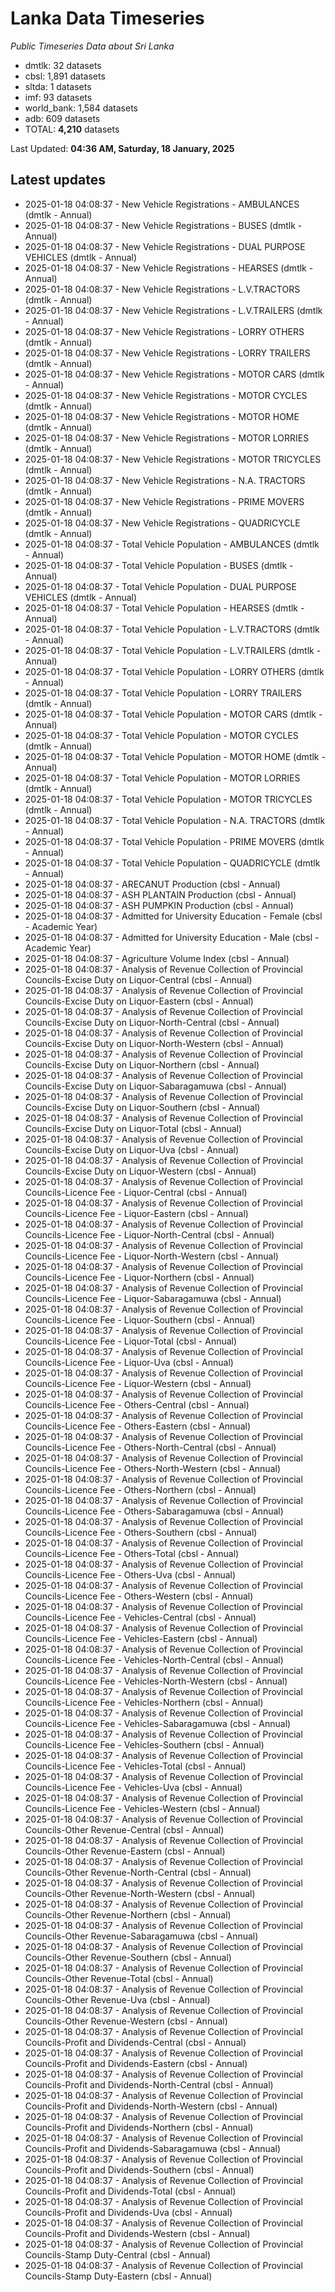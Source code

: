 # Lanka Data Timeseries
*Public Timeseries Data about Sri Lanka*

* dmtlk: 32 datasets
* cbsl: 1,891 datasets
* sltda: 1 datasets
* imf: 93 datasets
* world_bank: 1,584 datasets
* adb: 609 datasets
* TOTAL: **4,210** datasets

Last Updated: **04:36 AM, Saturday, 18 January, 2025**

## Latest updates

* 2025-01-18 04:08:37 - New Vehicle Registrations - AMBULANCES (dmtlk - Annual)
* 2025-01-18 04:08:37 - New Vehicle Registrations - BUSES (dmtlk - Annual)
* 2025-01-18 04:08:37 - New Vehicle Registrations - DUAL PURPOSE VEHICLES (dmtlk - Annual)
* 2025-01-18 04:08:37 - New Vehicle Registrations - HEARSES (dmtlk - Annual)
* 2025-01-18 04:08:37 - New Vehicle Registrations - L.V.TRACTORS (dmtlk - Annual)
* 2025-01-18 04:08:37 - New Vehicle Registrations - L.V.TRAILERS (dmtlk - Annual)
* 2025-01-18 04:08:37 - New Vehicle Registrations - LORRY OTHERS (dmtlk - Annual)
* 2025-01-18 04:08:37 - New Vehicle Registrations - LORRY TRAILERS (dmtlk - Annual)
* 2025-01-18 04:08:37 - New Vehicle Registrations - MOTOR CARS (dmtlk - Annual)
* 2025-01-18 04:08:37 - New Vehicle Registrations - MOTOR CYCLES (dmtlk - Annual)
* 2025-01-18 04:08:37 - New Vehicle Registrations - MOTOR HOME (dmtlk - Annual)
* 2025-01-18 04:08:37 - New Vehicle Registrations - MOTOR LORRIES (dmtlk - Annual)
* 2025-01-18 04:08:37 - New Vehicle Registrations - MOTOR TRICYCLES (dmtlk - Annual)
* 2025-01-18 04:08:37 - New Vehicle Registrations - N.A. TRACTORS (dmtlk - Annual)
* 2025-01-18 04:08:37 - New Vehicle Registrations - PRIME MOVERS (dmtlk - Annual)
* 2025-01-18 04:08:37 - New Vehicle Registrations - QUADRICYCLE (dmtlk - Annual)
* 2025-01-18 04:08:37 - Total Vehicle Population - AMBULANCES (dmtlk - Annual)
* 2025-01-18 04:08:37 - Total Vehicle Population - BUSES (dmtlk - Annual)
* 2025-01-18 04:08:37 - Total Vehicle Population - DUAL PURPOSE VEHICLES (dmtlk - Annual)
* 2025-01-18 04:08:37 - Total Vehicle Population - HEARSES (dmtlk - Annual)
* 2025-01-18 04:08:37 - Total Vehicle Population - L.V.TRACTORS (dmtlk - Annual)
* 2025-01-18 04:08:37 - Total Vehicle Population - L.V.TRAILERS (dmtlk - Annual)
* 2025-01-18 04:08:37 - Total Vehicle Population - LORRY OTHERS (dmtlk - Annual)
* 2025-01-18 04:08:37 - Total Vehicle Population - LORRY TRAILERS (dmtlk - Annual)
* 2025-01-18 04:08:37 - Total Vehicle Population - MOTOR CARS (dmtlk - Annual)
* 2025-01-18 04:08:37 - Total Vehicle Population - MOTOR CYCLES (dmtlk - Annual)
* 2025-01-18 04:08:37 - Total Vehicle Population - MOTOR HOME (dmtlk - Annual)
* 2025-01-18 04:08:37 - Total Vehicle Population - MOTOR LORRIES (dmtlk - Annual)
* 2025-01-18 04:08:37 - Total Vehicle Population - MOTOR TRICYCLES (dmtlk - Annual)
* 2025-01-18 04:08:37 - Total Vehicle Population - N.A. TRACTORS (dmtlk - Annual)
* 2025-01-18 04:08:37 - Total Vehicle Population - PRIME MOVERS (dmtlk - Annual)
* 2025-01-18 04:08:37 - Total Vehicle Population - QUADRICYCLE (dmtlk - Annual)
* 2025-01-18 04:08:37 - ARECANUT Production (cbsl - Annual)
* 2025-01-18 04:08:37 - ASH PLANTAIN Production (cbsl - Annual)
* 2025-01-18 04:08:37 - ASH PUMPKIN Production (cbsl - Annual)
* 2025-01-18 04:08:37 - Admitted for University Education - Female (cbsl - Academic Year)
* 2025-01-18 04:08:37 - Admitted for University Education - Male (cbsl - Academic Year)
* 2025-01-18 04:08:37 - Agriculture Volume Index (cbsl - Annual)
* 2025-01-18 04:08:37 - Analysis of Revenue Collection of Provincial Councils-Excise Duty on Liquor-Central (cbsl - Annual)
* 2025-01-18 04:08:37 - Analysis of Revenue Collection of Provincial Councils-Excise Duty on Liquor-Eastern (cbsl - Annual)
* 2025-01-18 04:08:37 - Analysis of Revenue Collection of Provincial Councils-Excise Duty on Liquor-North-Central (cbsl - Annual)
* 2025-01-18 04:08:37 - Analysis of Revenue Collection of Provincial Councils-Excise Duty on Liquor-North-Western (cbsl - Annual)
* 2025-01-18 04:08:37 - Analysis of Revenue Collection of Provincial Councils-Excise Duty on Liquor-Northern (cbsl - Annual)
* 2025-01-18 04:08:37 - Analysis of Revenue Collection of Provincial Councils-Excise Duty on Liquor-Sabaragamuwa (cbsl - Annual)
* 2025-01-18 04:08:37 - Analysis of Revenue Collection of Provincial Councils-Excise Duty on Liquor-Southern (cbsl - Annual)
* 2025-01-18 04:08:37 - Analysis of Revenue Collection of Provincial Councils-Excise Duty on Liquor-Total (cbsl - Annual)
* 2025-01-18 04:08:37 - Analysis of Revenue Collection of Provincial Councils-Excise Duty on Liquor-Uva (cbsl - Annual)
* 2025-01-18 04:08:37 - Analysis of Revenue Collection of Provincial Councils-Excise Duty on Liquor-Western (cbsl - Annual)
* 2025-01-18 04:08:37 - Analysis of Revenue Collection of Provincial Councils-Licence Fee - Liquor-Central (cbsl - Annual)
* 2025-01-18 04:08:37 - Analysis of Revenue Collection of Provincial Councils-Licence Fee - Liquor-Eastern (cbsl - Annual)
* 2025-01-18 04:08:37 - Analysis of Revenue Collection of Provincial Councils-Licence Fee - Liquor-North-Central (cbsl - Annual)
* 2025-01-18 04:08:37 - Analysis of Revenue Collection of Provincial Councils-Licence Fee - Liquor-North-Western (cbsl - Annual)
* 2025-01-18 04:08:37 - Analysis of Revenue Collection of Provincial Councils-Licence Fee - Liquor-Northern (cbsl - Annual)
* 2025-01-18 04:08:37 - Analysis of Revenue Collection of Provincial Councils-Licence Fee - Liquor-Sabaragamuwa (cbsl - Annual)
* 2025-01-18 04:08:37 - Analysis of Revenue Collection of Provincial Councils-Licence Fee - Liquor-Southern (cbsl - Annual)
* 2025-01-18 04:08:37 - Analysis of Revenue Collection of Provincial Councils-Licence Fee - Liquor-Total (cbsl - Annual)
* 2025-01-18 04:08:37 - Analysis of Revenue Collection of Provincial Councils-Licence Fee - Liquor-Uva (cbsl - Annual)
* 2025-01-18 04:08:37 - Analysis of Revenue Collection of Provincial Councils-Licence Fee - Liquor-Western (cbsl - Annual)
* 2025-01-18 04:08:37 - Analysis of Revenue Collection of Provincial Councils-Licence Fee - Others-Central (cbsl - Annual)
* 2025-01-18 04:08:37 - Analysis of Revenue Collection of Provincial Councils-Licence Fee - Others-Eastern (cbsl - Annual)
* 2025-01-18 04:08:37 - Analysis of Revenue Collection of Provincial Councils-Licence Fee - Others-North-Central (cbsl - Annual)
* 2025-01-18 04:08:37 - Analysis of Revenue Collection of Provincial Councils-Licence Fee - Others-North-Western (cbsl - Annual)
* 2025-01-18 04:08:37 - Analysis of Revenue Collection of Provincial Councils-Licence Fee - Others-Northern (cbsl - Annual)
* 2025-01-18 04:08:37 - Analysis of Revenue Collection of Provincial Councils-Licence Fee - Others-Sabaragamuwa (cbsl - Annual)
* 2025-01-18 04:08:37 - Analysis of Revenue Collection of Provincial Councils-Licence Fee - Others-Southern (cbsl - Annual)
* 2025-01-18 04:08:37 - Analysis of Revenue Collection of Provincial Councils-Licence Fee - Others-Total (cbsl - Annual)
* 2025-01-18 04:08:37 - Analysis of Revenue Collection of Provincial Councils-Licence Fee - Others-Uva (cbsl - Annual)
* 2025-01-18 04:08:37 - Analysis of Revenue Collection of Provincial Councils-Licence Fee - Others-Western (cbsl - Annual)
* 2025-01-18 04:08:37 - Analysis of Revenue Collection of Provincial Councils-Licence Fee - Vehicles-Central (cbsl - Annual)
* 2025-01-18 04:08:37 - Analysis of Revenue Collection of Provincial Councils-Licence Fee - Vehicles-Eastern (cbsl - Annual)
* 2025-01-18 04:08:37 - Analysis of Revenue Collection of Provincial Councils-Licence Fee - Vehicles-North-Central (cbsl - Annual)
* 2025-01-18 04:08:37 - Analysis of Revenue Collection of Provincial Councils-Licence Fee - Vehicles-North-Western (cbsl - Annual)
* 2025-01-18 04:08:37 - Analysis of Revenue Collection of Provincial Councils-Licence Fee - Vehicles-Northern (cbsl - Annual)
* 2025-01-18 04:08:37 - Analysis of Revenue Collection of Provincial Councils-Licence Fee - Vehicles-Sabaragamuwa (cbsl - Annual)
* 2025-01-18 04:08:37 - Analysis of Revenue Collection of Provincial Councils-Licence Fee - Vehicles-Southern (cbsl - Annual)
* 2025-01-18 04:08:37 - Analysis of Revenue Collection of Provincial Councils-Licence Fee - Vehicles-Total (cbsl - Annual)
* 2025-01-18 04:08:37 - Analysis of Revenue Collection of Provincial Councils-Licence Fee - Vehicles-Uva (cbsl - Annual)
* 2025-01-18 04:08:37 - Analysis of Revenue Collection of Provincial Councils-Licence Fee - Vehicles-Western (cbsl - Annual)
* 2025-01-18 04:08:37 - Analysis of Revenue Collection of Provincial Councils-Other Revenue-Central (cbsl - Annual)
* 2025-01-18 04:08:37 - Analysis of Revenue Collection of Provincial Councils-Other Revenue-Eastern (cbsl - Annual)
* 2025-01-18 04:08:37 - Analysis of Revenue Collection of Provincial Councils-Other Revenue-North-Central (cbsl - Annual)
* 2025-01-18 04:08:37 - Analysis of Revenue Collection of Provincial Councils-Other Revenue-North-Western (cbsl - Annual)
* 2025-01-18 04:08:37 - Analysis of Revenue Collection of Provincial Councils-Other Revenue-Northern (cbsl - Annual)
* 2025-01-18 04:08:37 - Analysis of Revenue Collection of Provincial Councils-Other Revenue-Sabaragamuwa (cbsl - Annual)
* 2025-01-18 04:08:37 - Analysis of Revenue Collection of Provincial Councils-Other Revenue-Southern (cbsl - Annual)
* 2025-01-18 04:08:37 - Analysis of Revenue Collection of Provincial Councils-Other Revenue-Total (cbsl - Annual)
* 2025-01-18 04:08:37 - Analysis of Revenue Collection of Provincial Councils-Other Revenue-Uva (cbsl - Annual)
* 2025-01-18 04:08:37 - Analysis of Revenue Collection of Provincial Councils-Other Revenue-Western (cbsl - Annual)
* 2025-01-18 04:08:37 - Analysis of Revenue Collection of Provincial Councils-Profit and Dividends-Central (cbsl - Annual)
* 2025-01-18 04:08:37 - Analysis of Revenue Collection of Provincial Councils-Profit and Dividends-Eastern (cbsl - Annual)
* 2025-01-18 04:08:37 - Analysis of Revenue Collection of Provincial Councils-Profit and Dividends-North-Central (cbsl - Annual)
* 2025-01-18 04:08:37 - Analysis of Revenue Collection of Provincial Councils-Profit and Dividends-North-Western (cbsl - Annual)
* 2025-01-18 04:08:37 - Analysis of Revenue Collection of Provincial Councils-Profit and Dividends-Northern (cbsl - Annual)
* 2025-01-18 04:08:37 - Analysis of Revenue Collection of Provincial Councils-Profit and Dividends-Sabaragamuwa (cbsl - Annual)
* 2025-01-18 04:08:37 - Analysis of Revenue Collection of Provincial Councils-Profit and Dividends-Southern (cbsl - Annual)
* 2025-01-18 04:08:37 - Analysis of Revenue Collection of Provincial Councils-Profit and Dividends-Total (cbsl - Annual)
* 2025-01-18 04:08:37 - Analysis of Revenue Collection of Provincial Councils-Profit and Dividends-Uva (cbsl - Annual)
* 2025-01-18 04:08:37 - Analysis of Revenue Collection of Provincial Councils-Profit and Dividends-Western (cbsl - Annual)
* 2025-01-18 04:08:37 - Analysis of Revenue Collection of Provincial Councils-Stamp Duty-Central (cbsl - Annual)
* 2025-01-18 04:08:37 - Analysis of Revenue Collection of Provincial Councils-Stamp Duty-Eastern (cbsl - Annual)